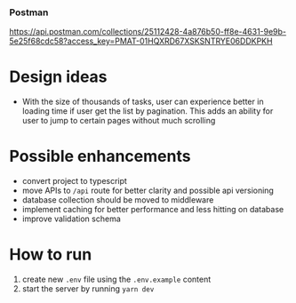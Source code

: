 ### Postman
https://api.postman.com/collections/25112428-4a876b50-ff8e-4631-9e9b-5e25f68cdc58?access_key=PMAT-01HQXRD67XSKSNTRYE06DDKPKH

# Design ideas
- With the size of thousands of tasks, user can experience better in loading time if user get the list by pagination. This adds an ability for user to jump to certain pages without much scrolling

# Possible enhancements
- convert project to typescript
- move APIs to `/api` route for better clarity and possible api versioning
- database collection should be moved to middleware
- implement caching for better performance and less hitting on database
- improve validation schema

# How to run
1. create new `.env` file using the `.env.example` content
2. start the server by running `yarn dev`
